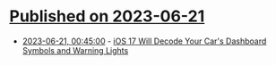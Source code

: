 # [Published on 2023-06-21](index.md)

* [2023-06-21, 00:45:00](https://apple.slashdot.org/story/23/06/20/2119239/ios-17-will-decode-your-cars-dashboard-symbols-and-warning-lights?utm_source=rss1.0mainlinkanon&utm_medium=feed) - [iOS 17 Will Decode Your Car's Dashboard Symbols and Warning Lights](https://apple.slashdot.org/story/23/06/20/2119239/ios-17-will-decode-your-cars-dashboard-symbols-and-warning-lights?utm_source=rss1.0mainlinkanon&utm_medium=feed)
